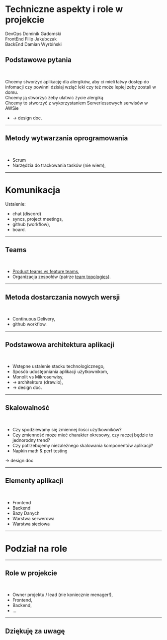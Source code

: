 <!-- _class: lead -->
# Techniczne aspekty i role w projekcie
DevOps Dominik Gadomski<br />
FrontEnd Filip Jakubczak<br />
BackEnd Damian Wyrbiński 
<!-- _class: lead -->
## Podstawowe pytania
<br />

Chcemy stworzyć aplikację dla alergików, aby ci mieli łatwy dostęp do infomacji czy powinni dzisiaj wziąć leki czy też może lepiej żeby zostali w domu.<br />
Chcemy ją stworzyć żeby ułatwić życie alergiką <br />
Chcemy to stworzyć z wykorzystaniem Serverlessowych serwisów w AWSie
- -&gt; design doc.

---
<!-- _class: lead -->
## Metody wytwarzania oprogramowania
<br>

- Scrum
- Narzędzia do trackowania tasków (nie wiem),

---
<!-- _class: lead -->
# Komunikacja

Ustalenie:

- chat (discord)
- syncs, project meetings,
- github (workflow),
- board.

---
<!-- _class: lead -->
## Teams
<br>

- [Product teams vs feature teams](https://www.svpg.com/product-vs-feature-teams/),
- Organizacja zespołów (patrze [team topologies](https://teamtopologies.com/key-concepts)).

---
<!-- _class: lead -->
## Metoda dostarczania nowych wersji
<br />

- Continuous Delivery,
- github workflow.

---
<!-- _class: lead -->
## Podstawowa architektura aplikacji
<br />

- Wstępne ustalenie stacku technologicznego,
- Sposób udostępniania aplikacji użytkownikom,
- Monolit vs Mikroserwisy,
- -&gt; architektura (draw.io),
- -&gt; design doc.

---
<!-- _class: lead -->
## Skalowalność
<br />

- Czy spodziewamy się zmiennej ilości użytkowników?
- Czy zmienność może mieć charakter okresowy, czy raczej będzie to jednorodny trend?
- Czy potrzebujemy niezależnego skalowania komponentów aplikacji?
- Napkin math &amp; perf testing

-&gt; design doc

---
<!-- _class: lead -->
## Elementy aplikacji
<br />

- Frontend
- Backend
- Bazy Danych
- Warstwa serwerowa
- Warstwa sieciowa

---
<!-- _class: lead -->
# Podział na role

---
<!-- _class: lead -->
## Role w projekcie
<br />

- Owner projektu / lead (nie koniecznie menager!),
- Frontend,
- Backend,
- ...

---
<!-- _class: lead -->
## Dziękuję za uwagę
<br />
